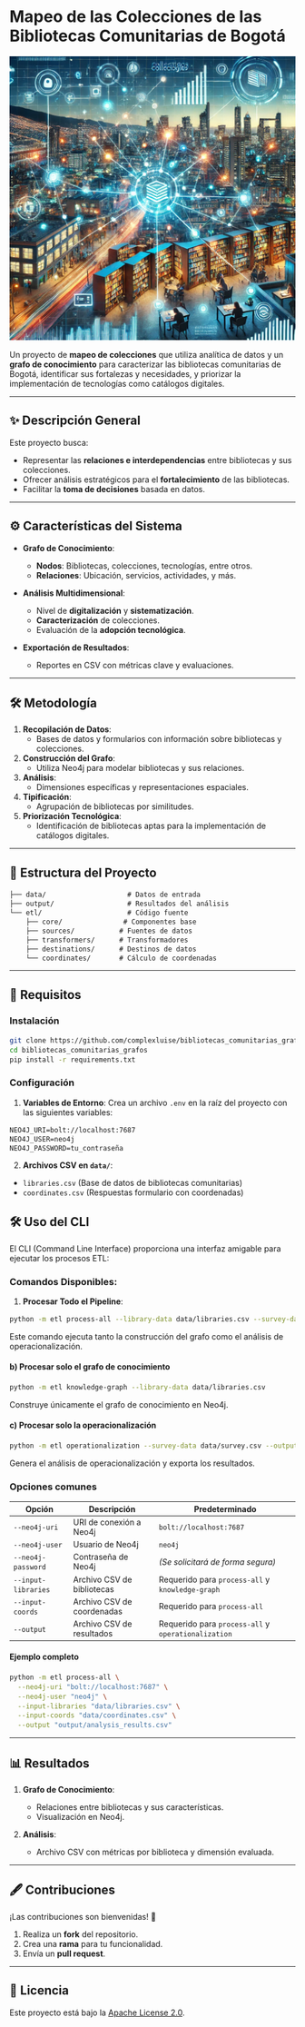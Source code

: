 # Mapeo de las Colecciones de las Bibliotecas Comunitarias de Bogotá

<p align="center">
  <img alt="Bibliotecas Comunitarias" height="500" src="docs/bibliotecas.webp" width="600"/>
</p>

Un proyecto de **mapeo de colecciones** que utiliza analítica de datos y un **grafo de conocimiento** para caracterizar las bibliotecas comunitarias de Bogotá, identificar sus fortalezas y necesidades, y priorizar la implementación de tecnologías como catálogos digitales.

---

## ✨ Descripción General

Este proyecto busca:

- Representar las **relaciones e interdependencias** entre bibliotecas y sus colecciones.
- Ofrecer análisis estratégicos para el **fortalecimiento** de las bibliotecas.
- Facilitar la **toma de decisiones** basada en datos.

---

## ⚙️ Características del Sistema

- **Grafo de Conocimiento**:
  - **Nodos**: Bibliotecas, colecciones, tecnologías, entre otros.
  - **Relaciones**: Ubicación, servicios, actividades, y más.

- **Análisis Multidimensional**:
  - Nivel de **digitalización** y **sistematización**.
  - **Caracterización** de colecciones.
  - Evaluación de la **adopción tecnológica**.

- **Exportación de Resultados**:
  - Reportes en CSV con métricas clave y evaluaciones.

---

## 🛠️ Metodología

1. **Recopilación de Datos**:
   - Bases de datos y formularios con información sobre bibliotecas y colecciones.
2. **Construcción del Grafo**:
   - Utiliza Neo4j para modelar bibliotecas y sus relaciones.
3. **Análisis**:
   - Dimensiones específicas y representaciones espaciales.
4. **Tipificación**:
   - Agrupación de bibliotecas por similitudes.
5. **Priorización Tecnológica**:
   - Identificación de bibliotecas aptas para la implementación de catálogos digitales.

---

## 📂 Estructura del Proyecto

```plaintext
├── data/                    # Datos de entrada
├── output/                  # Resultados del análisis
└── etl/                     # Código fuente
    ├── core/               # Componentes base
    ├── sources/           # Fuentes de datos
    ├── transformers/      # Transformadores
    ├── destinations/      # Destinos de datos
    └── coordinates/       # Cálculo de coordenadas
```

---

## 🚀 Requisitos

### Instalación

```bash
git clone https://github.com/complexluise/bibliotecas_comunitarias_grafos
cd bibliotecas_comunitarias_grafos
pip install -r requirements.txt
```

### Configuración

1. **Variables de Entorno**:
   Crea un archivo `.env` en la raíz del proyecto con las siguientes variables:
```plaintext
NEO4J_URI=bolt://localhost:7687 
NEO4J_USER=neo4j 
NEO4J_PASSWORD=tu_contraseña
```

2. **Archivos CSV en `data/`**:
- `libraries.csv` (Base de datos de bibliotecas comunitarias)
- `coordinates.csv` (Respuestas formulario con coordenadas)

## 🛠️ Uso del CLI

El CLI (Command Line Interface) proporciona una interfaz amigable para ejecutar los procesos ETL:

### Comandos Disponibles:

1. **Procesar Todo el Pipeline**:
```bash
python -m etl process-all --library-data data/libraries.csv --survey-data data/survey.csv --analysis-output output/results.csv

```
Este comando ejecuta tanto la construcción del grafo como el análisis de operacionalización.

#### b) Procesar solo el grafo de conocimiento

```bash
python -m etl knowledge-graph --library-data data/libraries.csv
```
Construye únicamente el grafo de conocimiento en Neo4j.

#### c) Procesar solo la operacionalización

```bash
python -m etl operationalization --survey-data data/survey.csv --output output/results.csv
```
Genera el análisis de operacionalización y exporta los resultados.

### Opciones comunes

| **Opción**             | **Descripción**                                 | **Predeterminado**             |
|-------------------------|-----------------------------------------------|--------------------------------|
| `--neo4j-uri`          | URI de conexión a Neo4j                       | `bolt://localhost:7687`       |
| `--neo4j-user`         | Usuario de Neo4j                              | `neo4j`                       |
| `--neo4j-password`     | Contraseña de Neo4j                           | *(Se solicitará de forma segura)* |
| `--input-libraries`    | Archivo CSV de bibliotecas                    | Requerido para `process-all` y `knowledge-graph` |
| `--input-coords`       | Archivo CSV de coordenadas                    | Requerido para `process-all` |
| `--output`             | Archivo CSV de resultados                     | Requerido para `process-all` y `operationalization` |

#### Ejemplo completo

```bash
python -m etl process-all \
  --neo4j-uri "bolt://localhost:7687" \
  --neo4j-user "neo4j" \
  --input-libraries "data/libraries.csv" \
  --input-coords "data/coordinates.csv" \
  --output "output/analysis_results.csv"
```

---

## 📊 Resultados

1. **Grafo de Conocimiento**:
   - Relaciones entre bibliotecas y sus características.
   - Visualización en Neo4j.

2. **Análisis**:
   - Archivo CSV con métricas por biblioteca y dimensión evaluada.

---

## 🖋️ Contribuciones

¡Las contribuciones son bienvenidas! 🎉

1. Realiza un **fork** del repositorio.
2. Crea una **rama** para tu funcionalidad.
3. Envía un **pull request**.

---

## 📜 Licencia

Este proyecto está bajo la [Apache License 2.0](https://www.apache.org/licenses/LICENSE-2.0).
